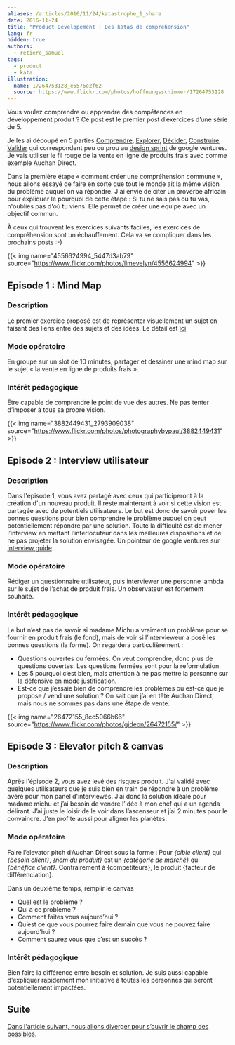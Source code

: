```yaml
---
aliases: /articles/2016/11/24/katastrophe_1_share
date: 2016-11-24
title: "Product Developement : Des katas de compréhension"
lang: fr
hidden: true
authors:
  - retiere_samuel
tags:
  - product
  - kata
illustration:
  name: 17264753128_e5576e2f62
  source: https://www.flickr.com/photos/hoffnungsschimmer/17264753128
---
```


Vous voulez comprendre ou apprendre des compétences en développement produit ? Ce post est le premier post d’exercices d’une série de 5.

Je les ai découpé en 5 parties [Comprendre], [Explorer], [Décider], [Construire], [Valider] qui correspondent peu ou prou au [design sprint] de google ventures. Je vais utiliser le fil rouge de la vente en ligne de produits frais avec comme exemple Auchan Direct.

Dans la première étape « comment créer une compréhension commune », nous allons essayé de faire en sorte que tout le monde ait la même vision du problème auquel on va répondre. J'ai envie de citer un proverbe africain pour expliquer le pourquoi de cette étape : Si tu ne sais pas ou tu vas, n'oublies pas d'où tu viens. Elle permet de créer une équipe avec un objectif commun.

À ceux qui trouvent les exercices suivants faciles, les exercices de compréhension sont un échauffement. Cela va se compliquer dans les prochains posts :-)

{{< img name="4556624994_5447d3ab79" source="https://www.flickr.com/photos/limevelyn/4556624994" >}}

## Episode 1 : Mind Map

### Description

Le premier exercice proposé est de représenter visuellement un sujet en faisant des liens entre des sujets et des idées. Le détail est [ici](https://en.wikipedia.org/wiki/Mind_map)

### Mode opératoire

En groupe sur un slot de 10 minutes, partager et dessiner une mind map sur le sujet « la vente en ligne de produits frais ».

### Intérêt pédagogique

Être capable de comprendre le point de vue des autres. Ne pas tenter d’imposer à tous sa propre vision.


{{< img name="3882449431_2793909038" source="https://www.flickr.com/photos/photographybypaul/3882449431" >}}

## Episode 2 : Interview utilisateur

### Description

Dans l'épisode 1, vous avez partagé avec ceux qui participeront à la création d'un nouveau produit. Il reste maintenant à voir si cette vision est partagée avec de potentiels utilisateurs. Le but est donc de savoir poser les bonnes questions pour bien comprendre le problème auquel on peut potentiellement répondre par une solution. Toute la difficulté est de mener l’interview en mettant l’interlocuteur dans les meilleures dispositions et de ne pas projeter la solution envisagée. Un pointeur de google ventures sur [interview guide].

### Mode opératoire

Rédiger un questionnaire utilisateur, puis interviewer une personne lambda sur le sujet de l’achat de produit frais. Un observateur est fortement souhaité.

### Intérêt pédagogique

Le but n’est pas de savoir si madame Michu a vraiment un problème pour se fournir en produit frais (le fond), mais de voir si l’intervieweur a posé les bonnes questions (la forme). On regardera particulièrement :

- Questions ouvertes ou fermées. On veut comprendre, donc plus de questions ouvertes. Les questions fermées sont pour la reformulation.
- Les 5 pourquoi c’est bien, mais attention à ne pas mettre la personne sur la défensive en mode justification.
- Est-ce que j’essaie bien de comprendre les problèmes ou est-ce que je propose / vend une solution ? On sait que j’ai en tête Auchan Direct, mais nous ne sommes pas dans une étape de vente.


{{< img name="26472155_8cc5066b66" source="https://www.flickr.com/photos/gideon/26472155/" >}}

## Episode 3 : Elevator pitch & canvas

### Description

Après l'épisode 2, vous avez levé des risques produit. J'ai validé avec quelques utilisateurs que je suis bien en train de répondre à un problème avéré pour mon panel d'interviewés. J’ai donc la solution idéale pour madame michu et j’ai besoin de vendre l’idée à mon chef qui a un agenda délirant. J’ai juste le loisir de le voir dans l’ascenseur et j’ai 2 minutes pour le convaincre. J’en profite aussi pour aligner les planètes.

### Mode opératoire

Faire l’elevator pitch d’Auchan Direct sous la forme :
Pour _{cible client}_ qui _{besoin client}_, _{nom du produit}_ est un _{catégorie de marché}_ qui _{bénéfice client}_. Contrairement à {compétiteurs}, le produit {facteur de différenciation}.

Dans un deuxième temps, remplir le canvas

- Quel est le problème ?
- Qui a ce problème ?
- Comment faites vous aujourd’hui ?
- Qu’est ce que vous pourrez faire demain que vous ne pouvez faire aujourd’hui ?
- Comment saurez vous que c’est un succès ?

### Intérêt pédagogique

Bien faire la différence entre besoin et solution. Je suis aussi capable d'expliquer rapidement mon initiative à toutes les personnes qui seront potentiellement impactées.

## Suite

[Dans l'article suivant, nous allons diverger pour s’ouvrir le champ des possibles.](/articles/2016-11-24-katastrophe_2_diverge)


[design sprint]: https://library.gv.com/the-product-design-sprint-understand-day-1-e164f76e69cf#.6nykd8v0s
[Comprendre]: /articles/2016-11-24-katastrophe_1_share
[Explorer]: /articles/2016-11-24-katastrophe_2_diverge
[Décider]: /articles/2016-11-24-katastrophe_3_converge
[Construire]: /articles/2016-11-24-katastrophe_4_build
[Valider]: /articles/2016-12-05-katastrophe_5_validate
[interview guide]: https://library.gv.com/the-gv-research-sprint-schedule-participants-and-draft-interview-guide-day-2-7b3e7476cd55#.bwnfpsvh4
